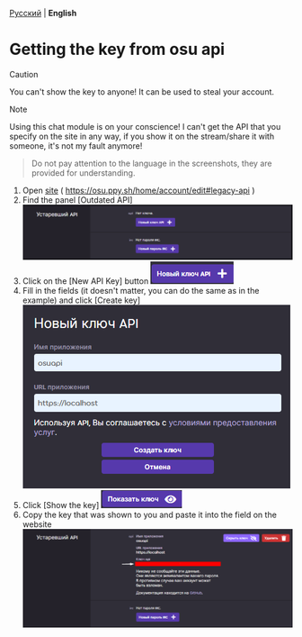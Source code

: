 [Русский](/publics/howgetosuapiRU.md) | **English**
# Getting the key from osu api
> [!CAUTION]
> You can't show the key to anyone! It can be used to steal your account.

> [!NOTE]
> Using this chat module is on your conscience! I can't get the API that you specify on the site in any way, if you show it on the stream/share it with someone, it's not my fault anymore!

> Do not pay attention to the language in the screenshots, they are provided for understanding.
1. Open [site](https://osu.ppy.sh/home/account/edit#legacy-api) ( https://osu.ppy.sh/home/account/edit#legacy-api )
2. Find the panel [Outdated API] ![.](/publics/osuapiscreen1.png)
3. Click on the [New API Key] button ![.](/publics/osuapiscreen2.png)
4. Fill in the fields (it doesn't matter, you can do the same as in the example) and click [Create key] ![.](/publics/osuapiscreen3.png)
5. Click [Show the key] ![.](/publics/osuapiscreen4.png)
6. Copy the key that was shown to you and paste it into the field on the website ![.](/publics/osuapiscreen5.png)
